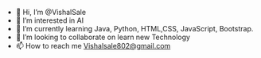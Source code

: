 - 👋 Hi, I’m @VishalSale
- 👀 I’m interested in AI
- 🌱 I’m currently learning Java, Python, HTML,CSS, JavaScript, Bootstrap.
- 💞️ I’m looking to collaborate on learn new Technology
- 📫 How to reach me Vishalsale802@gmail.com

<!---
VishalSale/VishalSale is a ✨ special ✨ repository because its `README.md` (this file) appears on your GitHub profile.
You can click the Preview link to take a look at your changes.
--->
